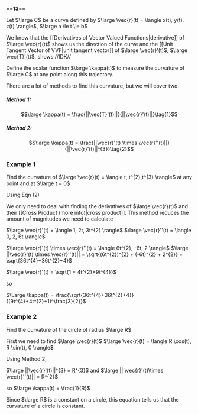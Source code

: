 ==**13**==

Let $\large C$ be a curve defined by
$\large \vec{r}(t) = \langle x(t), y(t), z(t) \rangle$,   $\large a \le t \le b$

We know that the [[Derivatives of Vector Valued Functions|derivative]] of $\large \vec{r}(t)$  shows us the direction of the curve and the [[Unit Tangent Vector of VVF|unit tangent vector]] of $\large \vec{r}'(t)$,  $\large \vec{T}'(t)$,  shows //IDK//

Define the scalar function $\large \kappa(t)$ to measure the curvature of $\large C$ at any point along this trajectory.

There are a lot of methods to find this curvature, but we will cover two.

##### Method 1:
$$\large \kappa(t) = \frac{||\vec{T}'(t)||}{||\vec{r}'(t)||}\tag{1}$$

##### Method 2:
$$\large \kappa(t) = \frac{||\vec{r}'(t) \times \vec{r}''(t)||}{||\vec{r}'(t)||^{3}}\tag{2}$$

### Example 1

Find the curvature of
$\large \vec{r}(t) = \langle t, t^{2},t^{3} \rangle$
at any point and at $\large t = 0$

Using Eqn (2)

We only need to deal with finding the derivatives of $\large \vec{r}(t)$ and their [[Cross Product (more info)|cross product]].
This method reduces the amount of magnitudes we need to calculate

$\large \vec{r}'(t) = \langle 1, 2t, 3t^{2} \rangle$
$\large \vec{r}''(t) = \langle 0, 2, 6t \rangle$

$\large \vec{r}'(t) \times \vec{r}''(t) = \langle 6t^{2}, -6t, 2 \rangle$
$\large ||\vec{r}'(t) \times \vec{r}''(t)|| = \sqrt{(6t^{2})^{2} + (-6t)^{2} + 2^{2}} = \sqrt{36t^{4}+36t^{2}+4}$

$\large \vec{r}'(t) = \sqrt{1 + 4t^{2}+9t^{4}}$

so

$\Large \kappa(t) = \frac{\sqrt{36t^{4}+36t^{2}+4}}{(9t^{4}+4t^{2}+1)^\frac{3}{2}}$

### Example 2

Find the curvature of the circle of radius $\large R$

First we need to find $\large \vec{r}(t)$
$\large \vec{r}(t) = \langle R \cos(t), R \sin(t), 0 \rangle$

Using Method 2,

$\large ||\vec{r}'(t)||^{3} = R^{3}$
and
$\large || \vec{r}'(t)\times \vec{r}''(t)|| = R^{2}$

so 
$\large \kappa(t) = \frac{1}{R}$

Since $\large R$ is a constant on a circle, this equation tells us that the curvature of a circle is constant.





